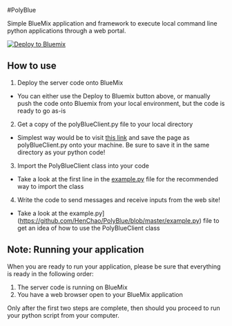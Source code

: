 #PolyBlue

Simple BlueMix application and framework to execute local command line python applications through a web portal.

[![Deploy to Bluemix](https://bluemix.net/deploy/button.png)](https://bluemix.net/deploy?repository=https://github.com/HenChao/TriviaREST)

## How to use

1. Deploy the server code onto BlueMix
  * You can either use the Deploy to Bluemix button above, or manually push the code onto Bluemix from your local environment, but the code is ready to go as-is

2. Get a copy of the polyBlueClient.py file to your local directory
  * Simplest way would be to visit [this link](https://raw.githubusercontent.com/HenChao/PolyBlue/master/polyBlueClient.py) and save the page as polyBlueClient.py onto your machine. Be sure to save it in the same directory as your python code!

3. Import the PolyBlueClient class into your code
  * Take a look at the first line in the [example.py](https://github.com/HenChao/PolyBlue/blob/master/example.py) file for the recommended way to import the class

4. Write the code to send messages and receive inputs from the web site!
  * Take a look at the example.py](https://github.com/HenChao/PolyBlue/blob/master/example.py) file to get an idea of how to use the PolyBlueClient class

## Note: Running your application

When you are ready to run your application, please be sure that everything is ready in the following order:
1. The server code is running on BlueMix
2. You have a web browser open to your BlueMix application

Only after the first two steps are complete, then should you proceed to run your python script from your computer.
